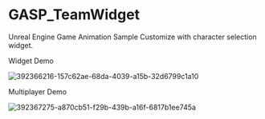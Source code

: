 # GASP_TeamWidget
Unreal Engine Game Animation Sample Customize with character selection widget.

Widget Demo

![392366216-157c62ae-68da-4039-a15b-32d6799c1a10](https://github.com/user-attachments/assets/11d7c99f-8a81-4caa-b955-095c46804686)

Multiplayer Demo

![392367275-a870cb51-f29b-439b-a16f-6817b1ee745a](https://github.com/user-attachments/assets/f3394ceb-a304-479e-b3e6-34cd05b82aba)

